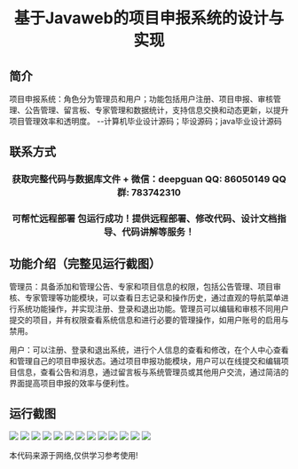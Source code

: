 <p><h1 align="center">基于Javaweb的项目申报系统的设计与实现</h1></p>

## 简介
项目申报系统：角色分为管理员和用户；功能包括用户注册、项目申报、审核管理、公告管理、留言板、专家管理和数据统计，支持信息交换和动态更新，以提升项目管理效率和透明度。    --计算机毕业设计源码；毕设源码；java毕业设计源码


## 联系方式
<p><h3 align="center">获取完整代码与数据库文件 + 微信：deepguan QQ: 86050149 QQ群: 783742310</h3></p>
<p><h3 align="center">可帮忙远程部署 包运行成功！提供远程部署、修改代码、设计文档指导、代码讲解等服务！</h3></p>

## 功能介绍（完整见运行截图）
管理员：具备添加和管理公告、专家和项目信息的权限，包括公告管理、项目审核、专家管理等功能模块，可以查看日志记录和操作历史，通过直观的导航菜单进行系统功能操作，并实现注册、登录和退出功能。管理员可以编辑和审核不同用户提交的项目，并有权限查看系统信息和进行必要的管理操作，如用户账号的启用与禁用。  
  
用户：可以注册、登录和退出系统，进行个人信息的查看和修改，在个人中心查看和管理自己的项目申报状态。通过项目申报功能模块，用户可以在线提交和编辑项目信息，查看公告和消息，通过留言板与系统管理员或其他用户交流，通过简洁的界面提高项目申报的效率与便利性。


## 运行截图
![](img/001.jpg)
![](img/002.jpg)
![](img/003.jpg)
![](img/004.jpg)
![](img/005.jpg)
![](img/006.jpg)
![](img/007.jpg)
![](img/008.jpg)
![](img/009.jpg)
![](img/010.jpg)
![](img/011.jpg)
![](img/012.jpg)
![](img/013.jpg)

<p>本代码来源于网络,仅供学习参考使用!</p>
